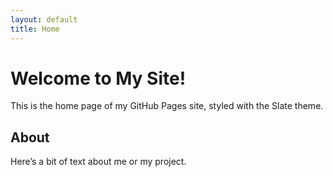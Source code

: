```yaml
---
layout: default
title: Home
---
```


# Welcome to My Site!
This is the home page of my GitHub Pages site, styled with the Slate theme.

## About
Here’s a bit of text about me or my project.
